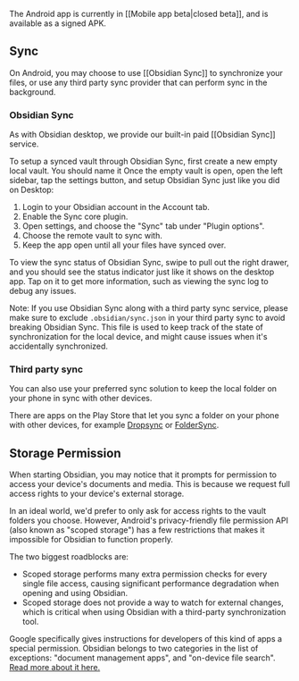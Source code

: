 The Android app is currently in [[Mobile app beta|closed beta]], and is available as a signed APK.

## Sync

On Android, you may choose to use [[Obsidian Sync]] to synchronize your files, or use any third party sync provider that can perform sync in the background.

### Obsidian Sync

As with Obsidian desktop, we provide our built-in paid [[Obsidian Sync]] service.

To setup a synced vault through Obsidian Sync, first create a new empty local vault. You should name it Once the empty vault is open, open the left sidebar, tap the settings button, and setup Obsidian Sync just like you did on Desktop:

1. Login to your Obsidian account in the Account tab.
2. Enable the Sync core plugin.
3. Open settings, and choose the "Sync" tab under "Plugin options".
4. Choose the remote vault to sync with.
5. Keep the app open until all your files have synced over.

To view the sync status of Obsidian Sync, swipe to pull out the right drawer, and you should see the status indicator just like it shows on the desktop app. Tap on it to get more information, such as viewing the sync log to debug any issues.

Note: If you use Obsidian Sync along with a third party sync service, please make sure to exclude `.obsidian/sync.json` in your third party sync to avoid breaking Obsidian Sync. This file is used to keep track of the state of synchronization for the local device, and might cause issues when it's accidentally synchronized.

### Third party sync

You can also use your preferred sync solution to keep the local folder on your phone in sync with other devices.

There are apps on the Play Store that let you sync a folder on your phone with other devices, for example [Dropsync](https://play.google.com/store/apps/details?id=com.ttxapps.dropsync) or [FolderSync](https://play.google.com/store/apps/details?id=dk.tacit.android.foldersync.lite).

## Storage Permission

When starting Obsidian, you may notice that it prompts for permission to access your device's documents and media. This is because we request full access rights to your device's external storage.

In an ideal world, we'd prefer to only ask for access rights to the vault folders you choose. However, Android's privacy-friendly file permission API (also known as "scoped storage") has a few restrictions that makes it impossible for Obsidian to function properly.

The two biggest roadblocks are:
- Scoped storage performs many extra permission checks for every single file access, causing significant performance degradation when opening and using Obsidian.
- Scoped storage does not provide a way to watch for external changes, which is critical when using Obsidian with a third-party synchronization tool.

Google specifically gives instructions for developers of this kind of apps a special permission. Obsidian belongs to two categories in the list of exceptions: "document management apps", and "on-device file search". [Read more about it here.](https://developer.android.com/training/data-storage/manage-all-files)
